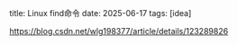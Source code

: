 title: Linux find命令
date: 2025-06-17
tags: [idea]

https://blog.csdn.net/wlg198377/article/details/123289826

